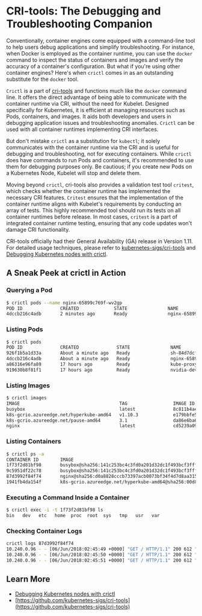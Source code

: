 # CRI-tools: The Debugging and Troubleshooting Companion

Conventionally, container engines come equipped with a command-line tool to help users debug applications and simplify troubleshooting. For instance, when Docker is employed as the container runtime, you can use the `docker` command to inspect the status of containers and images and verify the accuracy of a container's configuration. But what if you're using other container engines? Here's when `crictl` comes in as an outstanding substitute for the `docker` tool.

`Crictl` is a part of [cri-tools](https://github.com/kubernetes-incubator/cri-tools) and functions much like the `docker` command line. It offers the direct advantage of being able to communicate with the container runtime via CRI, without the need for Kubelet. Designed specifically for Kubernetes, it is efficient at managing resources such as Pods, containers, and images. It aids both developers and users in debugging application issues and troubleshooting anomalies. `Crictl` can be used with all container runtimes implementing CRI interfaces.

But don't mistake `crictl` as a substitution for `kubectl`; it solely communicates with the container runtime via the CRI and is useful for debugging and troubleshooting, not for executing containers. While `crictl` does have commands to run Pods and containers, it's recommended to use them for debugging purposes only. Be cautious; if you create new Pods on a Kubernetes Node, Kubelet will stop and delete them.

Moving beyond `crictl`, cri-tools also provides a validation test tool `critest`, which checks whether the container runtime has implemented the necessary CRI features. `Critest` ensures that the implementation of the container runtime aligns with Kubelet's requirements by conducting an array of tests. This highly recommended tool should run its tests on all container runtimes before release. In most cases, `critest` is a part of integrated container runtime testing, ensuring that any code updates won't damage CRI functionality.

CRI-tools officially had their General Availability (GA) release in Version 1.11. For detailed usage techniques, please refer to [kubernetes-sigs/cri-tools](https://github.com/kubernetes-sigs/cri-tools) and [Debugging Kubernetes nodes with crictl](https://kubernetes.io/docs/tasks/debug-application-cluster/crictl/).

## A Sneak Peek at crictl in Action

### Querying a Pod

```bash
$ crictl pods --name nginx-65899c769f-wv2gp
POD ID              CREATED             STATE               NAME                     NAMESPACE           ATTEMPT
4dccb216c4adb       2 minutes ago       Ready               nginx-65899c769f-wv2gp   default             0
```

### Listing Pods

```bash
$ crictl pods
POD ID              CREATED              STATE               NAME                         NAMESPACE           ATTEMPT
926f1b5a1d33a       About a minute ago   Ready               sh-84d7dcf559-4r2gq          default             0
4dccb216c4adb       About a minute ago   Ready               nginx-65899c769f-wv2gp       default             0
a86316e96fa89       17 hours ago         Ready               kube-proxy-gblk4             kube-system         0
919630b8f81f1       17 hours ago         Ready               nvidia-device-plugin-zgbbv   kube-system         0
```

### Listing Images

```bash
$ crictl images
IMAGE                                     TAG                 IMAGE ID            SIZE
busybox                                   latest              8c811b4aec35f       1.15MB
k8s-gcrio.azureedge.net/hyperkube-amd64   v1.10.3             e179bbfe5d238       665MB
k8s-gcrio.azureedge.net/pause-amd64       3.1                 da86e6ba6ca19       742kB
nginx                                     latest              cd5239a0906a6       109MB
```

### Listing Containers

```bash
$ crictl ps -a
CONTAINER ID        IMAGE                                                                                                             CREATED             STATE               NAME                       ATTEMPT
1f73f2d81bf98       busybox@sha256:141c253bc4c3fd0a201d32dc1f493bcf3fff003b6df416dea4f41046e0f37d47                                   7 minutes ago       Running             sh                         1
9c5951df22c78       busybox@sha256:141c253bc4c3fd0a201d32dc1f493bcf3fff003b6df416dea4f41046e0f37d47                                   8 minutes ago       Exited              sh                         0
87d3992f84f74       nginx@sha256:d0a8828cccb73397acb0073bf34f4d7d8aa315263f1e7806bf8c55d8ac139d5f                                     8 minutes ago       Running             nginx                      0
1941fb4da154f       k8s-gcrio.azureedge.net/hyperkube-amd64@sha256:00d814b1f7763f4ab5be80c58e98140dfc69df107f253d7fdd714b30a714260a   18 hours ago        Running             kube-proxy                 0
```

### Executing a Command Inside a Container

```bash
$ crictl exec -i -t 1f73f2d81bf98 ls
bin   dev   etc   home  proc  root  sys   tmp   usr   var
```

### Checking Container Logs

```bash
crictl logs 87d3992f84f74
10.240.0.96 - - [06/Jun/2018:02:45:49 +0000] "GET / HTTP/1.1" 200 612 "-" "curl/7.47.0" "-"
10.240.0.96 - - [06/Jun/2018:02:45:50 +0000] "GET / HTTP/1.1" 200 612 "-" "curl/7.47.0" "-"
10.240.0.96 - - [06/Jun/2018:02:45:51 +0000] "GET / HTTP/1.1" 200 612 "-" "curl/7.47.0" "-"
```

## Learn More

* [Debugging Kubernetes nodes with crictl](https://kubernetes.io/docs/tasks/debug-application-cluster/crictl/)
* [https://github.com/kubernetes-sigs/cri-tools](https://github.com/kubernetes-sigs/cri-tools)
